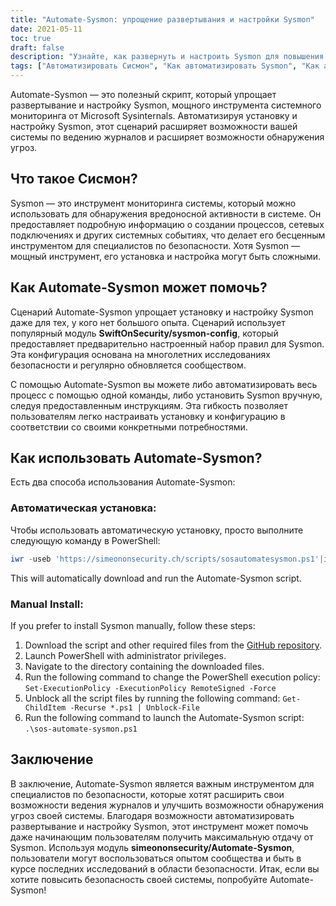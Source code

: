 ```yaml
---
title: "Automate-Sysmon: упрощение развертывания и настройки Sysmon"
date: 2021-05-11
toc: true
draft: false
description: "Узнайте, как развернуть и настроить Sysmon для повышения безопасности вашей системы с помощью сценария Automate-Sysmon, который упрощает процесс даже для начинающих пользователей."
tags: ["Автоматизировать Сисмон", "Как автоматизировать Sysmon", "Как автоматизировать настройку Sysmon", "Как установить Сисмон", "PowerShell", "Скрипт", "Развертывание Sysmon", "Конфигурация сисмона", "Системное ведение журнала", "Обнаружение угроз", "Вредоносная активность", "SwiftOnSecurity sysmon-config", "Microsoft Sysinternals", "Репозиторий GitHub", "BHIS", "Мониторинг системы", "Исследование безопасности", "Создание процесса", "Сетевые соединения"]
---
```


Automate-Sysmon — это полезный скрипт, который упрощает развертывание и настройку Sysmon, мощного инструмента системного мониторинга от Microsoft Sysinternals. Автоматизируя установку и настройку Sysmon, этот сценарий расширяет возможности вашей системы по ведению журналов и расширяет возможности обнаружения угроз.

## Что такое Сисмон?

Sysmon — это инструмент мониторинга системы, который можно использовать для обнаружения вредоносной активности в системе. Он предоставляет подробную информацию о создании процессов, сетевых подключениях и других системных событиях, что делает его бесценным инструментом для специалистов по безопасности. Хотя Sysmon — мощный инструмент, его установка и настройка могут быть сложными.

## Как Automate-Sysmon может помочь?

Сценарий Automate-Sysmon упрощает установку и настройку Sysmon даже для тех, у кого нет большого опыта. Сценарий использует популярный модуль **SwiftOnSecurity/sysmon-config**, который предоставляет предварительно настроенный набор правил для Sysmon. Эта конфигурация основана на многолетних исследованиях безопасности и регулярно обновляется сообществом.

С помощью Automate-Sysmon вы можете либо автоматизировать весь процесс с помощью одной команды, либо установить Sysmon вручную, следуя предоставленным инструкциям. Эта гибкость позволяет пользователям легко настраивать установку и конфигурацию в соответствии со своими конкретными потребностями.

## Как использовать Automate-Sysmon?

Есть два способа использования Automate-Sysmon:

### Автоматическая установка:

Чтобы использовать автоматическую установку, просто выполните следующую команду в PowerShell:
```powershell
iwr -useb 'https://simeononsecurity.ch/scripts/sosautomatesysmon.ps1'|iex
```

This will automatically download and run the Automate-Sysmon script.

### Manual Install:

If you prefer to install Sysmon manually, follow these steps:

1. Download the script and other required files from the [GitHub repository](https://github.com/simeononsecurity/Automate-Sysmon).
2. Launch PowerShell with administrator privileges.
3. Navigate to the directory containing the downloaded files.
4. Run the following command to change the PowerShell execution policy: ```Set-ExecutionPolicy -ExecutionPolicy RemoteSigned -Force```
5. Unblock all the script files by running the following command: ```Get-ChildItem -Recurse *.ps1 | Unblock-File```
6. Run the following command to launch the Automate-Sysmon script: ```.\sos-automate-sysmon.ps1```


## Заключение

В заключение, Automate-Sysmon является важным инструментом для специалистов по безопасности, которые хотят расширить свои возможности ведения журналов и улучшить возможности обнаружения угроз своей системы. Благодаря возможности автоматизировать развертывание и настройку Sysmon, этот инструмент может помочь даже начинающим пользователям получить максимальную отдачу от Sysmon. Используя модуль **simeononsecurity/Automate-Sysmon**, пользователи могут воспользоваться опытом сообщества и быть в курсе последних исследований в области безопасности. Итак, если вы хотите повысить безопасность своей системы, попробуйте Automate-Sysmon!



